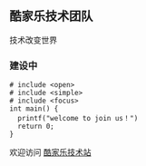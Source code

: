 ## 酷家乐技术团队
技术改变世界

### 建设中

```
# include <open>
# include <simple>
# include <focus>
int main() {
  printf("welcome to join us！")
  return 0;
}

```
欢迎访问
[酷家乐技术站](http://tech.kujiale.com)

